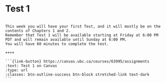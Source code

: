 # Test 1

````{panels}

This week you will have your first Test, and it will mostly be on the contents of Chapters 1 and 2.
Remember that Test 1 will be available starting at Friday at 6:00 PM PDT and will remain available until Sunday at 6:00 PM.
You will have 60 minutes to complete the test.

++++ 

```{link-button} https://canvas.ubc.ca/courses/63995/assignments
:text: Test 1 on Canvas
:type: url
:classes: btn-outline-success btn-block stretched-link text-dark
```
````